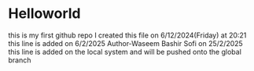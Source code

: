 # Helloworld
this is my first github repo
I created this file on 6/12/2024(Friday) at 20:21 
this line is added on 6/2/2025
Author-Waseem Bashir Sofi on 25/2/2025
this line is added on the local system and will be pushed onto the global branch
